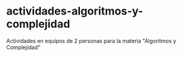 # actividades-algoritmos-y-complejidad
Actividades en equipos de 2 personas para la materia "Algoritmos y Complejidad"
